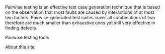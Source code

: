 Pairwise testing is an effective test case generation technique that is based on the observation that most faults are caused by interactions of at most two factors. Pairwise-generated test suites cover all combinations of two therefore are much smaller than exhaustive ones yet still very effective in finding defects.

Pairwise testing tools

About this site
